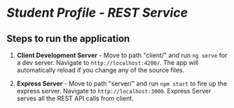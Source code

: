 # *Student Profile - REST Service*

## Steps to run the application

1. **Client Development Server** - Move to path "client/" and run `ng serve` for a dev server. Navigate to `http://localhost:4200/`. The app will automatically reload if you change any of the source files.

2. **Express Server** - Move to path "server/" and run `npm start` to fire up the express server. Navigate to `http://localhost:3000`. Express Server serves all the REST API calls from client.